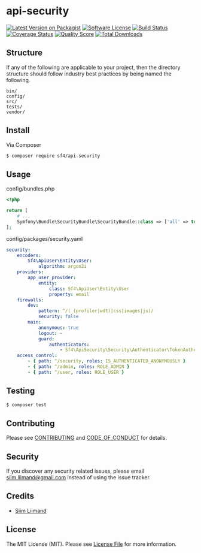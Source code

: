 # api-security

[![Latest Version on Packagist][ico-version]][link-packagist]
[![Software License][ico-license]](LICENSE.md)
[![Build Status][ico-travis]][link-travis]
[![Coverage Status][ico-scrutinizer]][link-scrutinizer]
[![Quality Score][ico-code-quality]][link-code-quality]
[![Total Downloads][ico-downloads]][link-downloads]

## Structure

If any of the following are applicable to your project, then the directory structure should follow industry best practices by being named the following.

```
bin/        
config/
src/
tests/
vendor/
```


## Install

Via Composer

``` bash
$ composer require sf4/api-security
```

## Usage

config/bundles.php
``` php
<?php

return [
    # ...
    Symfony\Bundle\SecurityBundle\SecurityBundle::class => ['all' => true]
];
```

config/packages/security.yaml
``` yaml
security:
    encoders:
        Sf4\ApiUser\Entity\User:
            algorithm: argon2i
    providers:
        app_user_provider:
            entity:
                class: Sf4\ApiUser\Entity\User
                property: email
    firewalls:
        dev:
            pattern: ^/(_(profiler|wdt)|css|images|js)/
            security: false
        main:
            anonymous: true
            logout: ~
            guard:
                authenticators:
                    - Sf4\ApiSecurity\Security\Authenticator\TokenAuthenticator
    access_control:
        - { path: ^/security, roles: IS_AUTHENTICATED_ANONYMOUSLY }
        - { path: ^/admin, roles: ROLE_ADMIN }
        - { path: ^/user, roles: ROLE_USER }
```

## Testing

``` bash
$ composer test
```

## Contributing

Please see [CONTRIBUTING](CONTRIBUTING.md) and [CODE_OF_CONDUCT](CODE_OF_CONDUCT.md) for details.

## Security

If you discover any security related issues, please email siim.liimand@gmail.com instead of using the issue tracker.

## Credits

- [Siim Liimand][link-author]

## License

The MIT License (MIT). Please see [License File](LICENSE.md) for more information.

[ico-version]: https://img.shields.io/packagist/v/sf4/api-security.svg?style=flat-square
[ico-license]: https://img.shields.io/badge/license-MIT-brightgreen.svg?style=flat-square
[ico-travis]: https://img.shields.io/travis/sf4/api-security/master.svg?style=flat-square
[ico-scrutinizer]: https://img.shields.io/scrutinizer/coverage/g/sf4/api-security.svg?style=flat-square
[ico-code-quality]: https://img.shields.io/scrutinizer/g/sf4/api-security.svg?style=flat-square
[ico-downloads]: https://img.shields.io/packagist/dt/sf4/api-security.svg?style=flat-square

[link-packagist]: https://packagist.org/packages/sf4/api-security
[link-travis]: https://travis-ci.org/sf4/api-security
[link-scrutinizer]: https://scrutinizer-ci.com/g/sf4/api-security/code-structure
[link-code-quality]: https://scrutinizer-ci.com/g/sf4/api-security
[link-downloads]: https://packagist.org/packages/sf4/api-security
[link-author]: https://github.com/siimliimand
